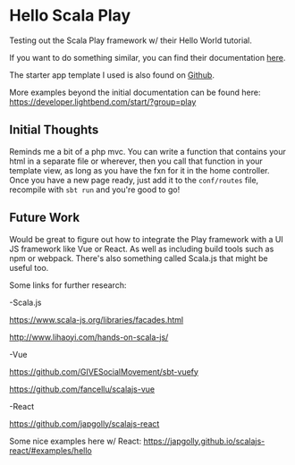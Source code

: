 # Hello Scala Play
Testing out the Scala Play framework w/ their Hello World tutorial.

If you want to do something similar, you can find their documentation [here](https://www.playframework.com/getting-started).

The starter app template I used is also found on [Github](https://github.com/playframework/play-samples/tree/2.7.x/play-scala-hello-world-tutorial).

More examples beyond the initial documentation can be found here: 
https://developer.lightbend.com/start/?group=play

## Initial Thoughts
Reminds me a bit of a php mvc. You can write a function that contains your html in a separate file or wherever, 
then you call that function in your template view, as long as you have the fxn for it in the home controller. 
Once you have a new page ready, just add it to the `conf/routes` file, recompile with `sbt run` and you're good to go!

## Future Work
Would be great to figure out how to integrate the Play framework with a UI JS framework like Vue or React. As well as including build tools such as npm or webpack.
There's also something called Scala.js that might be useful too.

Some links for further research:

-Scala.js

https://www.scala-js.org/libraries/facades.html

http://www.lihaoyi.com/hands-on-scala-js/

-Vue

https://github.com/GIVESocialMovement/sbt-vuefy

https://github.com/fancellu/scalajs-vue


-React

https://github.com/japgolly/scalajs-react

Some nice examples here w/ React: https://japgolly.github.io/scalajs-react/#examples/hello




